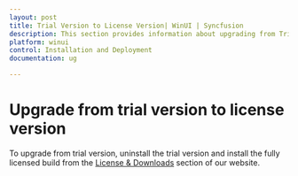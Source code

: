 ```yaml
---
layout: post
title: Trial Version to License Version| WinUI | Syncfusion
description: This section provides information about upgrading from Trial version of Essential Studio to Licensed version
platform: winui
control: Installation and Deployment
documentation: ug

---
```


# Upgrade from trial version to license version

To upgrade from trial version, uninstall the trial version and install the fully licensed build from the [License & Downloads](https://www.syncfusion.com/account/downloads) section of our website. 
